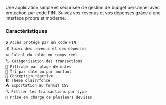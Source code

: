 Une application simple et sécurisée de gestion de budget personnel avec protection par code PIN. Suivez vos revenus et vos dépenses grâce à une interface propre et moderne.

### Caractéristiques

    🔒 Accès protégé par un code PIN
    💰 Suivi des revenus et des dépenses
    📊 Calcul du solde en temps réel
    🏷️ Catégorisation des transactions
    📅 Filtrage par plage de dates
    🔄 Tri par date ou par montant
    📱 Conception réactive
    🌓 Thème clair/foncé
    📤 Exportation au format CSV
    🔍 Filtrer les transactions par type
    💱 Prise en charge de plusieurs devises